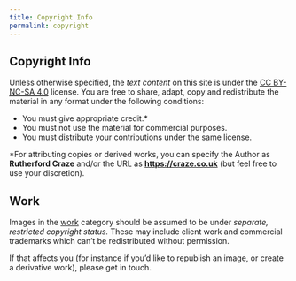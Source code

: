```yaml
---
title: Copyright Info
permalink: copyright
---
```


## Copyright Info

Unless otherwise specified, the _text content_ on this site is under the <abbr title="Creative Commons Attribution-NonCommercial-ShareAlike 4.0">[CC BY-NC-SA 4.0](https://creativecommons.org/licenses/by-nc-sa/4.0/)</abbr> license. You are free to share, adapt, copy and redistribute the material in any format under the following conditions:

- You must give appropriate credit.*
- You must not use the material for commercial purposes.
- You must distribute your contributions under the same license.

*For attributing copies or derived works, you can specify the Author as **Rutherford Craze** and/or the URL as **https://craze.co.uk** (but feel free to use your discretion).

## Work

Images in the [work](/work) category should be assumed to be under _separate, restricted copyright status._ These may include client work and commercial trademarks which can’t be redistributed without permission.

If that affects you (for instance if you’d like to republish an image, or create a derivative work), please get in touch.
